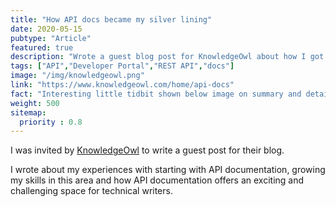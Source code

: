 ```yaml
---
title: "How API docs became my silver lining"
date: 2020-05-15
pubtype: "Article"
featured: true
description: "Wrote a guest blog post for KnowledgeOwl about how I got started with API documentation."
tags: ["API","Developer Portal","REST API","docs"]
image: "/img/knowledgeowl.png"
link: "https://www.knowledgeowl.com/home/api-docs"
fact: "Interesting little tidbit shown below image on summary and detail page"
weight: 500
sitemap:
  priority : 0.8
---
```


I was invited by [KnowledgeOwl](https://www.knowledgeowl.com/) to write a guest post for their blog.

I wrote about my experiences with starting with API documentation, growing my skills in this area and how API documentation offers an exciting and challenging space for technical writers.
